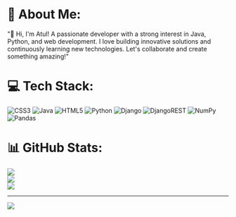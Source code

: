 # 💫 About Me:
"👋 Hi, I'm Atul! A passionate developer with a strong interest in Java, Python, and web development. I love building innovative solutions and continuously learning new technologies. Let's collaborate and create something amazing!"


# 💻 Tech Stack:
![CSS3](https://img.shields.io/badge/css3-%231572B6.svg?style=for-the-badge&logo=css3&logoColor=white) ![Java](https://img.shields.io/badge/java-%23ED8B00.svg?style=for-the-badge&logo=openjdk&logoColor=white) ![HTML5](https://img.shields.io/badge/html5-%23E34F26.svg?style=for-the-badge&logo=html5&logoColor=white) ![Python](https://img.shields.io/badge/python-3670A0?style=for-the-badge&logo=python&logoColor=ffdd54) ![Django](https://img.shields.io/badge/django-%23092E20.svg?style=for-the-badge&logo=django&logoColor=white) ![DjangoREST](https://img.shields.io/badge/DJANGO-REST-ff1709?style=for-the-badge&logo=django&logoColor=white&color=ff1709&labelColor=gray) ![NumPy](https://img.shields.io/badge/numpy-%23013243.svg?style=for-the-badge&logo=numpy&logoColor=white) ![Pandas](https://img.shields.io/badge/pandas-%23150458.svg?style=for-the-badge&logo=pandas&logoColor=white)
# 📊 GitHub Stats:
![](https://github-readme-stats.vercel.app/api?username=atul077&theme=dark&hide_border=false&include_all_commits=false&count_private=false)<br/>
![](https://github-readme-streak-stats.herokuapp.com/?user=atul077&theme=dark&hide_border=false)<br/>
![](https://github-readme-stats.vercel.app/api/top-langs/?username=atul077&theme=dark&hide_border=false&include_all_commits=false&count_private=false&layout=compact)

---
[![](https://visitcount.itsvg.in/api?id=atul077&icon=0&color=0)](https://visitcount.itsvg.in)

<!-- Proudly created with GPRM ( https://gprm.itsvg.in ) -->
